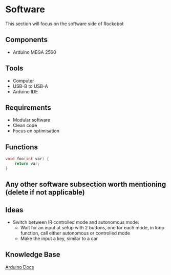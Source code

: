 # Software
This section will focus on the software side of Rockobot

## Components
- Arduino MEGA 2560

## Tools
- Computer
- USB-B to USB-A
- Arduino IDE

## Requirements
- Modular software
- Clean code
- Focus on optimisation

## Functions
```c++
void foo(int var) {
    return var;
}
```

## Any other software subsection worth mentioning (delete if not applicable)

## Ideas
- Switch between IR controlled mode and autonomous mode:
    - Wait for an input at setup with 2 buttons, one for each mode, in loop function, call either autonomous or controlled mode
    - Make the input a key, similar to a car

## Knowledge Base
[Arduino Docs](https://docs.arduino.cc/)

